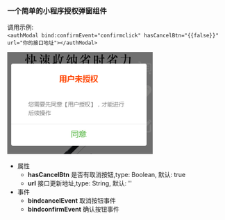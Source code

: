 ### 一个简单的小程序授权弹窗组件  
调用示例:  
`<authModal bind:confirmEvent="confirmclick" hasCancelBtn="{{false}}" url="你的接口地址"></authModal>` 

![alt text](https://raw.githubusercontent.com/Skura23/authModal/master/demo.png)

+ 属性   
  + **hasCancelBtn** 是否有取消按钮,type: Boolean, 默认: true
  + **url** 接口更新地址,type: String, 默认: ''
+ 事件   
  + **bindcancelEvent** 取消按钮事件
  + **bindconfirmEvent** 确认按钮事件
